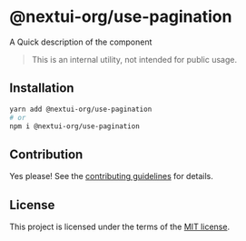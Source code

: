 # @nextui-org/use-pagination

A Quick description of the component

> This is an internal utility, not intended for public usage.

## Installation

```sh
yarn add @nextui-org/use-pagination
# or
npm i @nextui-org/use-pagination
```

## Contribution

Yes please! See the
[contributing guidelines](https://github.com/nextui-org/nextui/blob/master/CONTRIBUTING.md)
for details.

## License

This project is licensed under the terms of the
[MIT license](https://github.com/nextui-org/nextui/blob/master/LICENSE).
